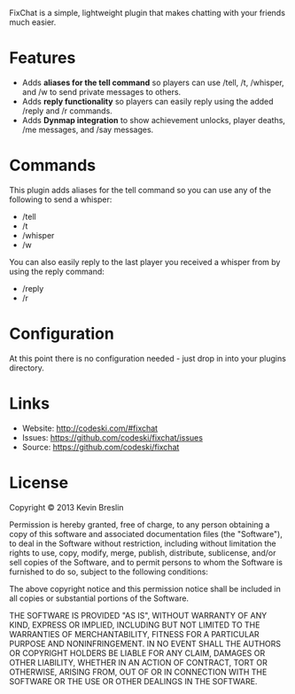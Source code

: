 FixChat is a simple, lightweight plugin that makes chatting with your friends much easier.

# Features

* Adds **aliases for the tell command** so players can use /tell, /t, /whisper, and /w to send private messages to others.
* Adds **reply functionality** so players can easily reply using the added /reply and /r commands.
* Adds **Dynmap integration** to show achievement unlocks, player deaths, /me messages, and /say messages.

# Commands

This plugin adds aliases for the tell command so you can use any of the following to send a whisper:

* /tell <player> <message>
* /t <player> <message>
* /whisper <player> <message>
* /w <player> <message>

You can also easily reply to the last player you received a whisper from by using the reply command:

* /reply <message>
* /r <message>

# Configuration

At this point there is no configuration needed - just drop in into your plugins directory.

# Links

* Website: <http://codeski.com/#fixchat>
* Issues: <https://github.com/codeski/fixchat/issues>
* Source: <https://github.com/codeski/fixchat>

# License

Copyright © 2013 Kevin Breslin

Permission is hereby granted, free of charge, to any person obtaining a copy of this software and associated documentation files (the "Software"), to deal in the Software without restriction, including without limitation the rights to use, copy, modify, merge, publish, distribute, sublicense, and/or sell copies of the Software, and to permit persons to whom the Software is furnished to do so, subject to the following conditions:

The above copyright notice and this permission notice shall be included in all copies or substantial portions of the Software.

THE SOFTWARE IS PROVIDED "AS IS", WITHOUT WARRANTY OF ANY KIND, EXPRESS OR IMPLIED, INCLUDING BUT NOT LIMITED TO THE WARRANTIES OF MERCHANTABILITY, FITNESS FOR A PARTICULAR PURPOSE AND NONINFRINGEMENT. IN NO EVENT SHALL THE AUTHORS OR COPYRIGHT HOLDERS BE LIABLE FOR ANY CLAIM, DAMAGES OR OTHER LIABILITY, WHETHER IN AN ACTION OF CONTRACT, TORT OR OTHERWISE, ARISING FROM, OUT OF OR IN CONNECTION WITH THE SOFTWARE OR THE USE OR OTHER DEALINGS IN THE SOFTWARE.
